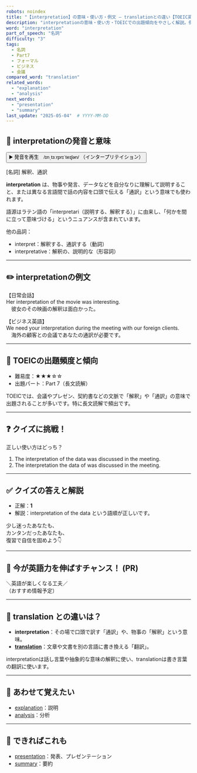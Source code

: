```yaml
---
robots: noindex
title: "【interpretation】の意味・使い方・例文 ― translationとの違い【TOEIC英単語】"
description: "interpretationの意味・使い方・TOEICでの出題傾向をやさしく解説。例文・クイズ付きでtranslationとの違いもわかりやすく学べます。"
word: "interpretation"
part_of_speech: "名詞"
difficulty: "3"
tags:
  - 名詞
  - Part7
  - フォーマル
  - ビジネス
  - 会議
compared_word: "translation"
related_words:
  - "explanation"
  - "analysis"
next_words:
  - "presentation"
  - "summary"
last_update: "2025-05-04"  # YYYY-MM-DD
---
```


## 🔰 interpretationの発音と意味

<button class="play-audio" onclick="playTTS('interpretation')">
  <span class="play-audio-main">
    ▶️ 発音を再生　/ɪnˌtɜːrprɪˈteɪʃən/
  </span>
  <span class="play-audio-sub">
    （インタープリテイション）
  </span>
</button>

[名詞] 解釈、通訳

**interpretation** は、物事や発言、データなどを自分なりに理解して説明すること、または異なる言語間で話の内容を口頭で伝える「通訳」という意味でも使われます。

語源はラテン語の「interpretari（説明する、解釈する）」に由来し、「何かを間に立って意味づける」というニュアンスが含まれています。

他の品詞：  
- interpret：解釈する、通訳する（動詞）
- interpretative：解釈の、説明的な（形容詞）

---

## ✏️ interpretationの例文

【日常会話】  
Her interpretation of the movie was interesting.  
　彼女のその映画の解釈は面白かった。

【ビジネス英語】  
We need your interpretation during the meeting with our foreign clients.  
　海外の顧客との会議であなたの通訳が必要です。

---

## 🎯 TOEICの出題頻度と傾向

- 難易度：★★★☆☆
- 出題パート：Part 7（長文読解）

TOEICでは、会議やプレゼン、契約書などの文脈で「解釈」や「通訳」の意味で出題されることが多いです。特に長文読解で頻出です。

---

## ❓ クイズに挑戦！

正しい使い方はどっち？

1. The interpretation of the data was discussed in the meeting.  
2. The interpretation the data of was discussed in the meeting.

---

## ✅ クイズの答えと解説

- 正解：**1**
- 解説：interpretation of the data という語順が正しいです。

少し迷ったあなたも、  
カンタンだったあなたも、  
復習で自信を固めよう👇️

---

## 🚀 今が英語力を伸ばすチャンス！ (PR)

<div class="info-center">
＼英語が楽しくなる工夫／<br>  
（おすすめ情報予定）
</div>

---

## 🤔  translation との違いは？

- **interpretation**：その場で口頭で訳す「通訳」や、物事の「解釈」という意味。
- **[translation](/word/translation/)**：文章や文書を別の言語に書き換える「翻訳」。

interpretationは話し言葉や抽象的な意味の解釈に使い、translationは書き言葉の翻訳に使います。

---

## 🧩 あわせて覚えたい

- [explanation](/word/explanation/)：説明
- [analysis](/word/analysis/)：分析

---

## 📖 できればこれも

- [presentation](/word/presentation/)：発表、プレゼンテーション
- [summary](/word/summary/)：要約

<!-- cvid: aid11_bid25 -->
